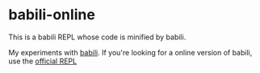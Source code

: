 # babili-online

This is a babili REPL whose code is minified by babili.

My experiments with [babili](https://github.com/babel/babili). If you're looking for a online version of babili, use the [official REPL](https://babeljs.io/repl/#?babili=true&evaluate=false)
